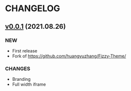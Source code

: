 # CHANGELOG

## [v0.0.1](https://github.com/tjbanks/Vooka-Theme/releases/tag/v0.0.1) (2021.08.26)
### NEW
- First release
- Fork of https://github.com/huangyuzhang/Fizzy-Theme/
### CHANGES
- Branding
- Full width iframe